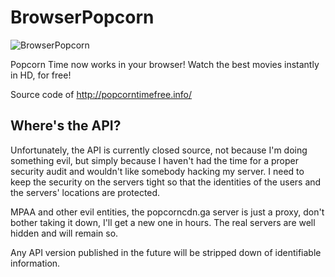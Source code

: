 # BrowserPopcorn

![BrowserPopcorn](http://popcorntimefree.info/assets/preview.jpg)

Popcorn Time now works in your browser! Watch the best movies instantly in HD, for free!

Source code of http://popcorntimefree.info/

## Where's the API?
Unfortunately, the API is currently closed source, not because I'm doing something evil, but simply because I haven't had the time for a proper security audit and wouldn't like somebody hacking my server. 
I need to keep the security on the servers tight so that the identities of the users and the servers' locations are protected.

MPAA and other evil entities, the popcorncdn.ga server is just a proxy, don't bother taking it down, I'll get a new one in hours. The real servers are well hidden and will remain so.

Any API version published in the future will be stripped down of identifiable information.
